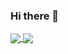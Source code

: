 ### Hi there 👋

<a href="https://github-readme-stats.vercel.app/api?username=mihaialexandruteodor&show_icons=true&theme=tokyonight">
  <img align="center" src="https://github-readme-stats.vercel.app/api?username=mihaialexandruteodor&show_icons=true&theme=tokyonight" />
</a>
<a href="https://github-readme-stats.vercel.app/api/top-langs/?username=mihaialexandruteodor&theme=tokyonight">
  <img align="center" src="https://github-readme-stats.vercel.app/api/top-langs/?username=mihaialexandruteodor&theme=tokyonight" />
</a>

